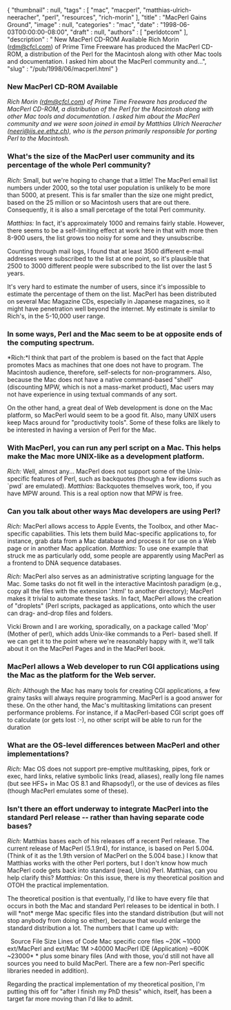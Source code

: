 {
   "thumbnail" : null,
   "tags" : [
      "mac",
      "macperl",
      "matthias-ulrich-neeracher",
      "perl",
      "resources",
      "rich-morin"
   ],
   "title" : "MacPerl Gains Ground",
   "image" : null,
   "categories" : "mac",
   "date" : "1998-06-03T00:00:00-08:00",
   "draft" : null,
   "authors" : [
      "perldotcom"
   ],
   "description" : " New MacPerl CD-ROM Available Rich Morin (rdm@cfcl.com) of Prime Time Freeware has produced the MacPerl CD-ROM, a distribution of the Perl for the Macintosh along with other Mac tools and documentation. I asked him about the MacPerl community and...",
   "slug" : "/pub/1998/06/macperl.html"
}



### New MacPerl CD-ROM Available

*Rich Morin (<rdm@cfcl.com>) of Prime Time Freeware has produced the MacPerl CD-ROM, a distribution of the Perl for the Macintosh along with other Mac tools and documentation. I asked him about the MacPerl community and we were soon joined in email by Matthias Ulrich Neeracher (<neeri@iis.ee.ethz.ch>), who is the person primarily responsible for porting Perl to the Macintosh.*

### What's the size of the MacPerl user community and its percentage of the whole Perl community?

*Rich:* Small, but we're hoping to change that a little! The MacPerl email list numbers under 2000, so the total user population is unlikely to be more than 5000, at present. This is far smaller than the size one might predict, based on the 25 million or so Macintosh users that are out there. Consequently, it is also a small percetage of the total Perl community.

*Matthias:* In fact, it's approximately 1000 and remains fairly stable. However, there seems to be a self-limiting effect at work here in that with more then 8-900 users, the list grows too noisy for some and they unsubscribe.

Counting through mail logs, I found that at least 3500 different e-mail addresses were subscribed to the list at one point, so it's plausible that 2500 to 3000 different people were subscribed to the list over the last 5 years.

It's very hard to estimate the number of users, since it's impossible to estimate the percentage of them on the list. MacPerl has been distributed on several Mac Magazine CDs, especially in Japanese magazines, so it might have penetration well beyond the internet. My estimate is similar to Rich's, in the 5-10,000 user range.

### In some ways, Perl and the Mac seem to be at opposite ends of the computing spectrum.

*Rich:*I think that part of the problem is based on the fact that Apple promotes Macs as machines that one does not have to program. The Macintosh audience, therefore, self-selects for non-programmers.
Also, because the Mac does not have a native command-based "shell" (discounting MPW, which is not a mass-market product), Mac users may not have experience in using textual commands of any sort.

On the other hand, a great deal of Web development is done on the Mac platform, so MacPerl would seem to be a good fit. Also, many UNIX users keep Macs around for "productivity tools". Some of these folks are likely to be interested in having a version of Perl for the Mac.

### With MacPerl, you can run any perl script on a Mac. This helps make the Mac more UNIX-like as a development platform.

*Rich:* Well, almost any... MacPerl does not support some of the Unix- specific features of Perl, such as backquotes (though a few idioms such as \`pwd\` are emulated). *Matthias:* Backquotes themselves work, too, if you have MPW around. This is a real option now that MPW is free.
### Can you talk about other ways Mac developers are using Perl?

*Rich:* MacPerl allows access to Apple Events, the Toolbox, and other Mac-specific capabilities. This lets them build Mac-specific applications to, for instance, grab data from a Mac database and process it for use on a Web page or in another Mac application.
*Matthias:* To use one example that struck me as particularly odd, some people are apparently using MacPerl as a frontend to DNA sequence databases.

*Rich:* MacPerl also serves as an administrative scripting language for the Mac. Some tasks do not fit well in the interactive Macintosh paradigm (e.g., copy all the files with the extension '.html' to another directory); MacPerl makes it trivial to automate these tasks. In fact, MacPerl allows the creation of "droplets" (Perl scripts, packaged as applications, onto which the user can drag- and-drop files and folders.

Vicki Brown and I are working, sporadically, on a package called 'Mop' (Mother of perl), which adds Unix-like commands to a Perl- based shell. If we can get it to the point where we're reasonably happy with it, we'll talk about it on the MacPerl Pages and in the MacPerl book.

### MacPerl allows a Web developer to run CGI applications using the Mac as the platform for the Web server.

*Rich:* Although the Mac has many tools for creating CGI applications, a few grainy tasks will always require programming. MacPerl is a good answer for these. On the other hand, the Mac's multitasking limitations can present performance problems. For instance, if a MacPerl-based CGI script goes off to calculate (or gets lost :-), no other script will be able to run for the duration
### What are the OS-level differences between MacPerl and other implementations?

*Rich:* Mac OS does not support pre-emptive multitasking, pipes, fork or exec, hard links, relative symbolic links (read, aliases), really long file names (but see HFS+ in Mac OS 8.1 and Rhapsody!), or the use of devices as files (though MacPerl emulates some of these).
### Isn't there an effort underway to integrate MacPerl into the standard Perl release -- rather than having separate code bases?

*Rich:* Matthias bases each of his releases off a recent Perl release. The current release of MacPerl (5.1.9r4), for instance, is based on Perl 5.004. (Think of it as the 1.9th version of MacPerl on the 5.004 base.) I know that Matthias works with the other Perl porters, but I don't know how much MacPerl code gets back into standard (read, Unix) Perl. Matthias, can you help clarify this?
*Matthias:* On this issue, there is my theoretical position and OTOH the practical implementation.

The theoretical position is that eventually, I'd like to have every file that occurs in both the Mac and standard Perl releases to be identical in both. I will \*not\* merge Mac specific files into the standard distribution (but will not stop anybody from doing so either), because that would enlarge the standard distribution a lot. The numbers that I came up with:

 
Source File Size
Lines of Code
Mac specific core files
~20K
~1000
ext/MacPerl and ext/Mac
1M
&gt;40000
MacPerl IDE (Application)
~600K
~23000\*
\* plus some binary files
(And with those, you'd still not have all sources you need to build MacPerl. There are a few non-Perl specific libraries needed in addition).

Regarding the practical implementation of my theoretical position, I'm putting this off for "after I finish my PhD thesis" which, itself, has been a target far more moving than I'd like to admit.
